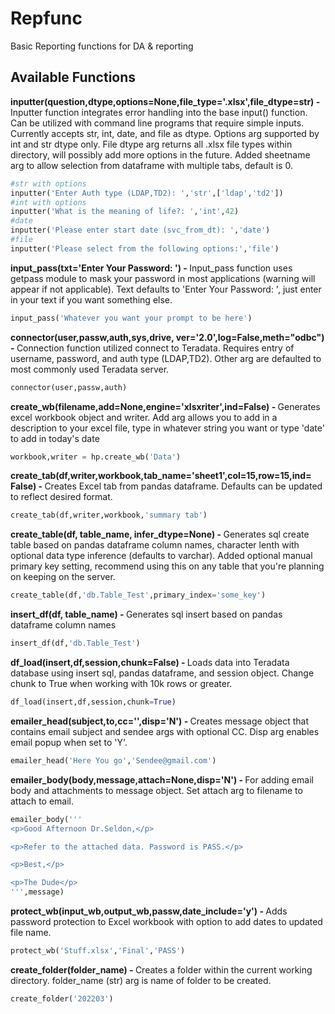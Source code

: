 # Repfunc
Basic Reporting functions for DA &amp; reporting

## Available Functions
<b>inputter(question,dtype,options=None,file_type='.xlsx',file_dtype=str) - </b>
Inputter function integrates error handling into the base input() function. Can be utilized with command line programs that require simple inputs. 
Currently accepts str, int, date, and file as dtype. Options arg supported by int and str dtype only.  File dtype arg returns all .xlsx file types within directory, will possibly add more options in the future. Added sheetname arg to allow selection from dataframe with multiple tabs, default is 0.
``` python
#str with options
inputter('Enter Auth type (LDAP,TD2): ','str',['ldap','td2'])
#int with options
inputter('What is the meaning of life?: ','int',42) 
#date
inputter('Please enter start date (svc_from_dt): ','date')
#file
inputter('Please select from the following options:','file')
```
<b>input_pass(txt='Enter Your Password: ') - </b>
Input_pass function uses getpass module to mask your password in most applications (warning will appear if not applicable). Text defaults to 'Enter Your Password: ', just enter in your text if you want something else.
``` python
input_pass('Whatever you want your prompt to be here')
```

<b>connector(user,passw,auth,sys,drive, ver='2.0',log=False,meth="odbc") - </b>Connection function utilized connect to Teradata. Requires entry of username, password, and auth type (LDAP,TD2). Other arg are defaulted to most commonly used Teradata server.</br>
``` python
connector(user,passw,auth)
```
<b>create_wb(filename,add=None,engine='xlsxriter',ind=False) - </b>Generates excel workbook object and writer. Add arg allows you to add in a description to your excel file, type in whatever string you want or type 'date' to add in today's date</br>
``` python
workbook,writer = hp.create_wb('Data')
```
<b>create_tab(df,writer,workbook,tab_name='sheet1',col=15,row=15,ind= False) - </b> Creates Excel tab from pandas dataframe. Defaults can be updated to reflect desired format.
``` python
create_tab(df,writer,workbook,'summary tab')
```
<b>create_table(df, table_name, infer_dtype=None) - </b>Generates sql create table based on pandas dataframe column names, character lenth with optional data type inference (defaults to varchar). Added optional manual primary key setting, recommend using this on any table that you're planning on keeping on the server.
``` python
create_table(df,'db.Table_Test',primary_index='some_key')
```
<b>insert_df(df, table_name) - </b>Generates sql insert based on pandas dataframe column names
``` python
insert_df(df,'db.Table_Test')
```
<b>df_load(insert,df,session,chunk=False) - </b>Loads data into Teradata database using insert sql, pandas dataframe, and session object. Change chunk to True when working with 10k rows or greater.
``` python
df_load(insert,df,session,chunk=True)
```
<b>emailer_head(subject,to,cc='',disp='N') - </b>Creates message object that contains email subject and sendee args with optional CC. Disp arg enables email popup when set to 'Y'.
``` python
emailer_head('Here You go','Sendee@gmail.com')
```
<b>emailer_body(body,message,attach=None,disp='N') - </b>For adding email body and attachments to message object. Set attach arg to filename to attach to email.
``` python
emailer_body('''
<p>Good Afternoon Dr.Seldon,</p>

<p>Refer to the attached data. Password is PASS.</p>

<p>Best,</p>

<p>The Dude</p>
''',message)
```
<b>protect_wb(input_wb,output_wb,passw,date_include='y') - </b> Adds password protection to Excel workbook with option to add dates to updated file name.
 ``` python
 protect_wb('Stuff.xlsx','Final','PASS')
  ```
 <b>create_folder(folder_name) - </b>Creates a folder within the current working directory. folder_name (str) arg is name of folder to be created.
 ``` python
 create_folder('202203')
